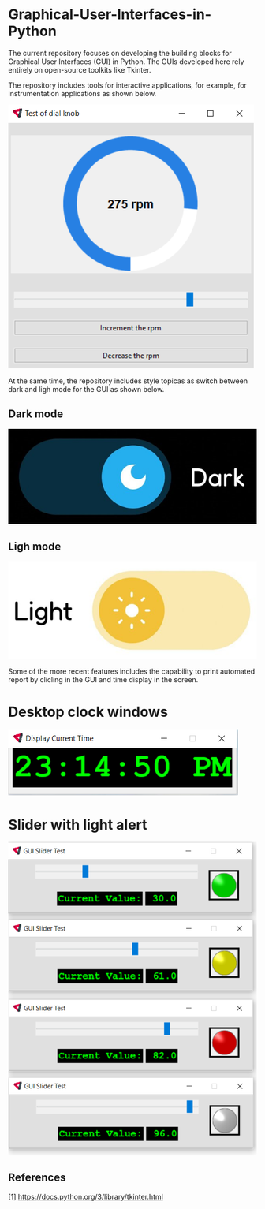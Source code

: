 # Graphical-User-Interfaces-in-Python

The current repository focuses on developing the building blocks for Graphical User Interfaces (GUI) in Python. The GUIs developed here rely entirely on open-source toolkits like Tkinter.

The repository includes tools for interactive applications, for example, for instrumentation applications as shown below.

![alt text](https://github.com/renecartaya/Graphical-User-Interfaces-in-Python/blob/main/Images/Knob_control.png)

At the same time, the repository includes style topicas as switch between dark and ligh mode for the GUI as shown below.

## Dark mode

![alt text](https://github.com/renecartaya/Graphical-User-Interfaces-in-Python/blob/main/Images/Dark_mode.png)

## Ligh mode

![alt text](https://github.com/renecartaya/Graphical-User-Interfaces-in-Python/blob/main/Images/Light_mode.png)

Some of the more recent features includes the capability to print automated report by clicling in the GUI and time display in the screen.

# Desktop clock windows

![alt text](https://github.com/renecartaya/Graphical-User-Interfaces-in-Python/blob/main/Images/Watch.png)

# Slider with light alert

![alt text](https://github.com/renecartaya/Graphical-User-Interfaces-in-Python/blob/main/Images/Slider_light-alert.png)

## References

[1] https://docs.python.org/3/library/tkinter.html
